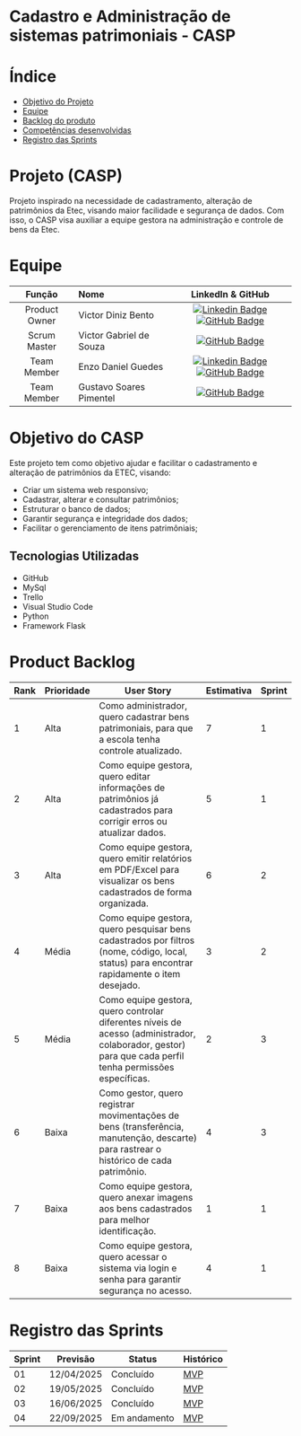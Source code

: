 # Cadastro e Administração de sistemas patrimoniais - CASP
 
# Índice
* [Objetivo do Projeto](#objetivo-do-projeto)
* [Equipe](#Equipe)
* [Backlog do produto](#Product-Backlog)
* [Competências desenvolvidas](#competências-desenvolvidas)
* [Registro das Sprints](#Registro-das-Sprints)


# Projeto (CASP) 
Projeto inspirado na necessidade de cadastramento, alteração de patrimônios da Etec, visando maior facilidade e segurança de dados. Com isso, o CASP visa auxiliar a equipe gestora na administração e controle de bens da Etec.


# Equipe
|    Função     | Nome                                  |                                                                                                                                                      LinkedIn & GitHub                                                                                                                                                      |
| :-----------: | :------------------------------------ | :-------------------------------------------------------------------------------------------------------------------------------------------------------------------------------------------------------------------------------------------------------------------------------------------------------------------------: |
| Product Owner |   Victor Diniz Bento      |     [![Linkedin Badge](https://img.shields.io/badge/Linkedin-blue?style=flat-square&logo=Linkedin&logoColor=white)](https://www.linkedin.com/in/victor-diniz-bento-674026314/) [![GitHub Badge](https://img.shields.io/badge/GitHub-111217?style=flat-square&logo=github&logoColor=white)](https://github.com/VictorDnzb)              |
| Scrum Master  | Victor Gabriel de Souza |      [![GitHub Badge](https://img.shields.io/badge/GitHub-111217?style=flat-square&logo=github&logoColor=white)](https://github.com/VicGabriel25)     |
| Team Member   | Enzo Daniel Guedes |         [![Linkedin Badge](https://img.shields.io/badge/Linkedin-blue?style=flat-square&logo=Linkedin&logoColor=white)](https://www.linkedin.com/in/enzo-silva-782349353?) [![GitHub Badge](https://img.shields.io/badge/GitHub-111217?style=flat-square&logo=github&logoColor=white)](https://github.com/Enzo-Dan)        |
|  Team Member  | Gustavo Soares Pimentel |         [![GitHub Badge](https://img.shields.io/badge/GitHub-111217?style=flat-square&logo=github&logoColor=white)](https://github.com/GustavoS-07)        |



# Objetivo do CASP
Este projeto tem como objetivo ajudar e facilitar o cadastramento e alteração de patrimônios da ETEC, visando:
* Criar um sistema web responsivo;
* Cadastrar, alterar e consultar patrimônios;
* Estruturar o banco de dados;
* Garantir segurança e integridade dos dados;
* Facilitar o gerenciamento de itens patrimôniais;


## Tecnologias Utilizadas

* GitHub
* MySql
* Trello
* Visual Studio Code
* Python
* Framework Flask


# Product Backlog

| Rank | Prioridade | User Story                                                                                                                                              | Estimativa | Sprint |
|------|------------|---------------------------------------------------------------------------------------------------------------------------------------------------------|------------|--------|
| 1    | Alta       | Como administrador, quero cadastrar bens patrimoniais, para que a escola tenha controle atualizado.                                                      | 7          | 1      |
| 2    | Alta       | Como equipe gestora, quero editar informações de patrimônios já cadastrados para corrigir erros ou atualizar dados.                                      | 5          | 1      |
| 3    | Alta       | Como equipe gestora, quero emitir relatórios em PDF/Excel para visualizar os bens cadastrados de forma organizada.                                       | 6          | 2      |
| 4    | Média      | Como equipe gestora, quero pesquisar bens cadastrados por filtros (nome, código, local, status) para encontrar rapidamente o item desejado.              | 3          | 2      |
| 5    | Média      | Como equipe gestora, quero controlar diferentes níveis de acesso (administrador, colaborador, gestor) para que cada perfil tenha permissões específicas. | 2          | 3      |
| 6    | Baixa      | Como gestor, quero registrar movimentações de bens (transferência, manutenção, descarte) para rastrear o histórico de cada patrimônio.                   | 4          | 3      |
| 7    | Baixa      | Como equipe gestora, quero anexar imagens aos bens cadastrados para melhor identificação.                                                                | 1          | 1      |
| 8    | Baixa      | Como equipe gestora, quero acessar o sistema via login e senha para garantir segurança no acesso.                                                        | 4          | 1      |





  
# Registro das Sprints

| Sprint            | Previsão   | Status   | Histórico |
|-------------------|------------|----------|-----------|
| 01                | 12/04/2025 | Concluído| [MVP](CASP/CASP/MVP/sp1.md)  |
| 02                | 19/05/2025 | Concluído| [MVP](MVP/sp2.md)  |
| 03                | 16/06/2025 | Concluído| [MVP](MVP/sp3.md)  |
| 04                | 22/09/2025 | Em andamento | [MVP](MVP./sp4.md)  |

